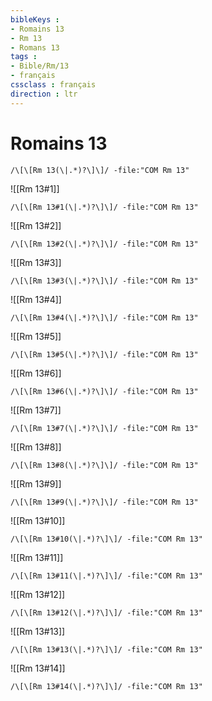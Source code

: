 ```yaml
---
bibleKeys : 
- Romains 13
- Rm 13
- Romans 13
tags : 
- Bible/Rm/13
- français
cssclass : français
direction : ltr
---
```


# Romains 13

```query
/\[\[Rm 13(\|.*)?\]\]/ -file:"COM Rm 13"
```



![[Rm 13#1]]

```query
/\[\[Rm 13#1(\|.*)?\]\]/ -file:"COM Rm 13"
```

![[Rm 13#2]]

```query
/\[\[Rm 13#2(\|.*)?\]\]/ -file:"COM Rm 13"
```

![[Rm 13#3]]

```query
/\[\[Rm 13#3(\|.*)?\]\]/ -file:"COM Rm 13"
```

![[Rm 13#4]]

```query
/\[\[Rm 13#4(\|.*)?\]\]/ -file:"COM Rm 13"
```

![[Rm 13#5]]

```query
/\[\[Rm 13#5(\|.*)?\]\]/ -file:"COM Rm 13"
```

![[Rm 13#6]]

```query
/\[\[Rm 13#6(\|.*)?\]\]/ -file:"COM Rm 13"
```

![[Rm 13#7]]

```query
/\[\[Rm 13#7(\|.*)?\]\]/ -file:"COM Rm 13"
```

![[Rm 13#8]]

```query
/\[\[Rm 13#8(\|.*)?\]\]/ -file:"COM Rm 13"
```

![[Rm 13#9]]

```query
/\[\[Rm 13#9(\|.*)?\]\]/ -file:"COM Rm 13"
```

![[Rm 13#10]]

```query
/\[\[Rm 13#10(\|.*)?\]\]/ -file:"COM Rm 13"
```

![[Rm 13#11]]

```query
/\[\[Rm 13#11(\|.*)?\]\]/ -file:"COM Rm 13"
```

![[Rm 13#12]]

```query
/\[\[Rm 13#12(\|.*)?\]\]/ -file:"COM Rm 13"
```

![[Rm 13#13]]

```query
/\[\[Rm 13#13(\|.*)?\]\]/ -file:"COM Rm 13"
```

![[Rm 13#14]]

```query
/\[\[Rm 13#14(\|.*)?\]\]/ -file:"COM Rm 13"
```

